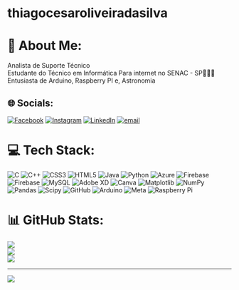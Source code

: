 # thiagocesaroliveiradasilva
# 💫 About Me:
Analista de Suporte Técnico<br>Estudante do Técnico em Informática Para internet no SENAC - SP🧑🏻‍🎓<br>Entusiasta de Arduino, Raspberry PI e, Astronomia<br>


## 🌐 Socials:
[![Facebook](https://img.shields.io/badge/Facebook-%231877F2.svg?logo=Facebook&logoColor=white)](https://facebook.com/thiago.cesar.775) [![Instagram](https://img.shields.io/badge/Instagram-%23E4405F.svg?logo=Instagram&logoColor=white)](https://instagram.com/c.oliveirathiago) [![LinkedIn](https://img.shields.io/badge/LinkedIn-%230077B5.svg?logo=linkedin&logoColor=white)](https://linkedin.com/in/thiago-cesar-oliveira-da-silva-8a0aa923a/) [![email](https://img.shields.io/badge/Email-D14836?logo=gmail&logoColor=white)](mailto:thiagocesaroliveiradasilva@gmail.com) 

# 💻 Tech Stack:
![C](https://img.shields.io/badge/c-%2300599C.svg?style=plastic&logo=c&logoColor=white) ![C++](https://img.shields.io/badge/c++-%2300599C.svg?style=plastic&logo=c%2B%2B&logoColor=white) ![CSS3](https://img.shields.io/badge/css3-%231572B6.svg?style=plastic&logo=css3&logoColor=white) ![HTML5](https://img.shields.io/badge/html5-%23E34F26.svg?style=plastic&logo=html5&logoColor=white) ![Java](https://img.shields.io/badge/java-%23ED8B00.svg?style=plastic&logo=openjdk&logoColor=white) ![Python](https://img.shields.io/badge/python-3670A0?style=plastic&logo=python&logoColor=ffdd54) ![Azure](https://img.shields.io/badge/azure-%230072C6.svg?style=plastic&logo=microsoftazure&logoColor=white) ![Firebase](https://img.shields.io/badge/firebase-%23039BE5.svg?style=plastic&logo=firebase) ![Firebase](https://img.shields.io/badge/firebase-a08021?style=plastic&logo=firebase&logoColor=ffcd34) ![MySQL](https://img.shields.io/badge/mysql-4479A1.svg?style=plastic&logo=mysql&logoColor=white) ![Adobe XD](https://img.shields.io/badge/Adobe%20XD-470137?style=plastic&logo=Adobe%20XD&logoColor=#FF61F6) ![Canva](https://img.shields.io/badge/Canva-%2300C4CC.svg?style=plastic&logo=Canva&logoColor=white) ![Matplotlib](https://img.shields.io/badge/Matplotlib-%23ffffff.svg?style=plastic&logo=Matplotlib&logoColor=black) ![NumPy](https://img.shields.io/badge/numpy-%23013243.svg?style=plastic&logo=numpy&logoColor=white) ![Pandas](https://img.shields.io/badge/pandas-%23150458.svg?style=plastic&logo=pandas&logoColor=white) ![Scipy](https://img.shields.io/badge/SciPy-%230C55A5.svg?style=plastic&logo=scipy&logoColor=%white) ![GitHub](https://img.shields.io/badge/github-%23121011.svg?style=plastic&logo=github&logoColor=white) ![Arduino](https://img.shields.io/badge/-Arduino-00979D?style=plastic&logo=Arduino&logoColor=white) ![Meta](https://img.shields.io/badge/Meta-%230467DF.svg?style=plastic&logo=Meta&logoColor=white) ![Raspberry Pi](https://img.shields.io/badge/-Raspberry_Pi-C51A4A?style=plastic&logo=Raspberry-Pi)
# 📊 GitHub Stats:
![](https://github-readme-stats.vercel.app/api?username=ThiagoC1989&theme=dark&hide_border=false&include_all_commits=true&count_private=true)<br/>
![](https://nirzak-streak-stats.vercel.app/?user=ThiagoC1989&theme=dark&hide_border=false)<br/>
![](https://github-readme-stats.vercel.app/api/top-langs/?username=ThiagoC1989&theme=dark&hide_border=false&include_all_commits=true&count_private=true&layout=compact)

---
[![](https://visitcount.itsvg.in/api?id=ThiagoC1989&icon=0&color=13)](https://visitcount.itsvg.in)

<!-- Proudly created with GPRM ( https://gprm.itsvg.in ) -->
